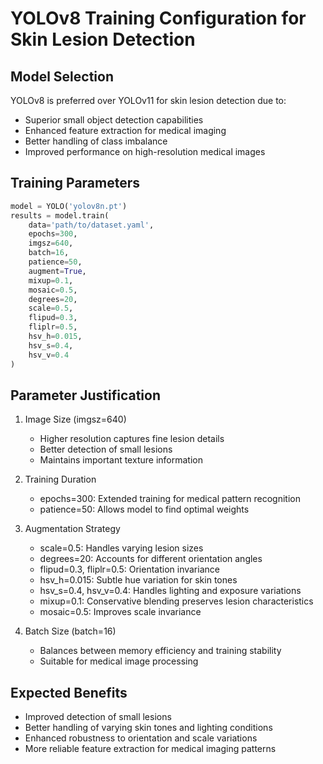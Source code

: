 # YOLOv8 Training Configuration for Skin Lesion Detection

## Model Selection
YOLOv8 is preferred over YOLOv11 for skin lesion detection due to:
- Superior small object detection capabilities
- Enhanced feature extraction for medical imaging
- Better handling of class imbalance
- Improved performance on high-resolution medical images

## Training Parameters
```python
model = YOLO('yolov8n.pt')
results = model.train(
    data='path/to/dataset.yaml',
    epochs=300,          
    imgsz=640,          
    batch=16,           
    patience=50,        
    augment=True,       
    mixup=0.1,          
    mosaic=0.5,         
    degrees=20,         
    scale=0.5,          
    flipud=0.3,         
    fliplr=0.5,         
    hsv_h=0.015,        
    hsv_s=0.4,          
    hsv_v=0.4           
)
```

## Parameter Justification

1. Image Size (imgsz=640)
   - Higher resolution captures fine lesion details
   - Better detection of small lesions
   - Maintains important texture information

2. Training Duration
   - epochs=300: Extended training for medical pattern recognition
   - patience=50: Allows model to find optimal weights

3. Augmentation Strategy
   - scale=0.5: Handles varying lesion sizes
   - degrees=20: Accounts for different orientation angles
   - flipud=0.3, fliplr=0.5: Orientation invariance
   - hsv_h=0.015: Subtle hue variation for skin tones
   - hsv_s=0.4, hsv_v=0.4: Handles lighting and exposure variations
   - mixup=0.1: Conservative blending preserves lesion characteristics
   - mosaic=0.5: Improves scale invariance

4. Batch Size (batch=16)
   - Balances between memory efficiency and training stability
   - Suitable for medical image processing

## Expected Benefits
- Improved detection of small lesions
- Better handling of varying skin tones and lighting conditions
- Enhanced robustness to orientation and scale variations
- More reliable feature extraction for medical imaging patterns